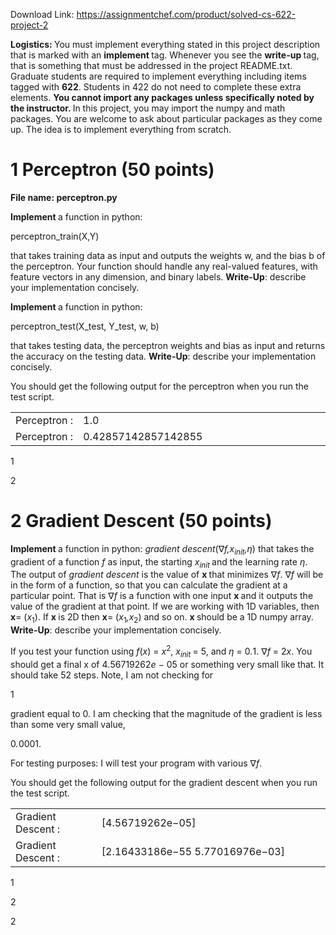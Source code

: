 Download Link: https://assignmentchef.com/product/solved-cs-622-project-2
<br>






<strong>Logistics: </strong>You must implement everything stated in this project description that is marked with an <strong>implement </strong>tag. Whenever you see the <strong>write-up </strong>tag, that is something that must be addressed in the project README.txt. Graduate students are required to implement everything including items tagged with <strong>622</strong>. Students in 422 do not need to complete these extra elements. <strong>You cannot import any packages unless specifically noted by the instructor. </strong>In this project, you may import the numpy and math packages. You are welcome to ask about particular packages as they come up. The idea is to implement everything from scratch.




<h1>1           Perceptron (50 points)</h1>

<strong>File name: perceptron.py</strong>

<strong>Implement </strong>a function in python:

perceptron_train(X,Y)

that takes training data as input and outputs the weights w, and the bias b of the perceptron. Your function should handle any real-valued features, with feature vectors in any dimension, and binary labels. <strong>Write-Up</strong>: describe your implementation concisely.

<strong>Implement </strong>a function in python:

perceptron_test(X_test, Y_test, w, b)

that takes testing data, the perceptron weights and bias as input and returns the accuracy on the testing data. <strong>Write-Up</strong>: describe your implementation concisely.

You should get the following output for the perceptron when you run the test script.

<table width="576">

 <tbody>

  <tr>

   <td width="97">Perceptron :</td>

   <td width="479">1.0</td>

  </tr>

  <tr>

   <td width="97">Perceptron :</td>

   <td width="479">0.42857142857142855</td>

  </tr>

 </tbody>

</table>

1

2

<h1>2           Gradient Descent (50 points)</h1>

<strong>Implement </strong>a function in python: <em>gradient descent</em>(∇<em>f,x<sub>init</sub>,η</em>) that takes the gradient of a function <em>f </em>as input, the starting <em>x<sub>init </sub></em>and the learning rate <em>η</em>. The output of <em>gradient descent </em>is the value of <strong>x </strong>that minimizes ∇<em>f</em>. ∇<em>f </em>will be in the form of a function, so that you can calculate the gradient at a particular point. That is ∇<em>f </em>is a function with one input <strong>x </strong>and it outputs the value of the gradient at that point. If we are working with 1D variables, then <strong>x</strong>= (<em>x</em><sub>1</sub>). If <strong>x </strong>is 2D then <strong>x</strong>= (<em>x</em><sub>1</sub><em>,x</em><sub>2</sub>) and so on. <strong>x </strong>should be a 1D numpy array. <strong>Write-Up</strong>: describe your implementation concisely.

If you test your function using <em>f</em>(<em>x</em>) = <em>x</em><sup>2</sup>, <em>x<sub>init </sub></em>= 5, and <em>η </em>= 0<em>.</em>1. ∇<em>f </em>= 2<em>x</em>. You should get a final x of 4<em>.</em>56719262<em>e </em>− 05 or something very small like that. It should take 52 steps. Note, I am not checking for

1

gradient equal to 0. I am checking that the magnitude of the gradient is less than some very small value,

0<em>.</em>0001.

For testing purposes: I will test your program with various ∇<em>f</em>.

You should get the following output for the gradient descent when you run the test script.

<table width="576">

 <tbody>

  <tr>

   <td width="145">Gradient Descent :</td>

   <td width="431">[4.56719262e−05]</td>

  </tr>

  <tr>

   <td width="145">Gradient Descent :</td>

   <td width="431">[2.16433186e−55 5.77016976e−03]</td>

  </tr>

 </tbody>

</table>

1

2

2